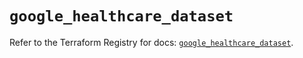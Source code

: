 # `google_healthcare_dataset`

Refer to the Terraform Registry for docs: [`google_healthcare_dataset`](https://registry.terraform.io/providers/hashicorp/google-beta/6.11.1/docs/resources/google_healthcare_dataset).
